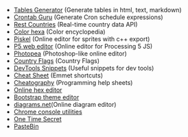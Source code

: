 * [Tables Generator](https://www.tablesgenerator.com/text_tables) (Generate tables in html, text, markdown)
* [Crontab Guru](https://crontab.guru/) (Generate Cron schedule expressions)
* [Rest Countries](https://restcountries.eu/) (Real-time country data API)
* [Color hexa](https://www.colorhexa.com/) (Color encyclopedia)
* [Piskel](https://www.piskelapp.com/) (Online editor for sprites with c++ export)
* [P5 web editor](https://editor.p5js.org/) (Online editor for Processing 5 JS)
* [Photopea](https://www.photopea.com/) (Photoshop-like online editor)
* [Country Flags](https://www.countryflags.com/en/image-overview/) (Country Flags)
* [DevTools Snippets](https://bgrins.github.io/devtools-snippets/) (Useful snippets for dev tools)
* [Cheat Sheet](https://docs.emmet.io/cheat-sheet/) (Emmet shortcuts)
* [Cheatography](https://cheatography.com/programming/) (Programming help sheets)
* [Online hex editor](https://hexed.it/)
* [Bootstrap theme editor](https://pikock.github.io/bootstrap-magic/app/index.html#!/editor)
* [diagrams.net](https://app.diagrams.net/)(Online diagram editor)
* [Chrome console utilities](https://developer.chrome.com/docs/devtools/console/utilities/)
* [One Time Secret](https://onetimesecret.com/)
* [PasteBin](https://pastebin.com/)
